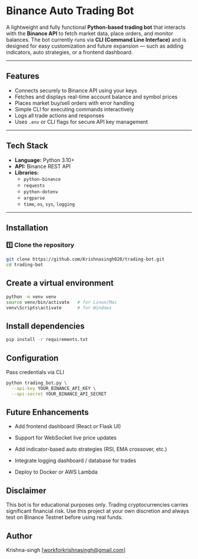 # Binance Auto Trading Bot  

A lightweight and fully functional **Python-based trading bot** that interacts with the **Binance API** to fetch market data, place orders, and monitor balances. The bot currently runs via **CLI (Command Line Interface)** and is designed for easy customization and future expansion — such as adding indicators, auto strategies, or a frontend dashboard.

---

## Features  

-  Connects securely to Binance API using your keys  
-  Fetches and displays real-time account balance and symbol prices  
-  Places market buy/sell orders with error handling  
-  Simple CLI for executing commands interactively  
-  Logs all trade actions and responses  
-  Uses `.env` or CLI flags for secure API key management  

---

##  Tech Stack  

- **Language:** Python 3.10+  
- **API:** Binance REST API  
- **Libraries:**  
  - `python-binance`  
  - `requests`  
  - `python-dotenv`  
  - `argparse`  
  - `time`, `os`, `sys`, `logging`  

---

##  Installation  

### 1️⃣ Clone the repository  

```bash
git clone https://github.com/Krishnasingh020/trading-bot.git
cd trading-bot
```
## Create a virtual environment 
```bash
python -m venv venv
source venv/bin/activate   # for Linux/Mac
venv\Scripts\activate      # for Windows
```
## Install dependencies
```bash
pip install -r requirements.txt
```
## Configuration 
Pass credentials via CLI
```bash
python trading_bot.py \
  --api-key YOUR_BINANCE_API_KEY \
  --api-secret YOUR_BINANCE_API_SECRET
```

## Future Enhancements

- Add frontend dashboard (React or Flask UI)

- Support for WebSocket live price updates

- Add indicator-based auto strategies (RSI, EMA crossover, etc.)

- Integrate logging dashboard / database for trades

- Deploy to Docker or AWS Lambda

## Disclaimer
This bot is for educational purposes only.
Trading cryptocurrencies carries significant financial risk.
Use this project at your own discretion and always test on Binance Testnet before using real funds.

## Author
Krishna-singh
[workforkrishnasingh@gmail.com]



